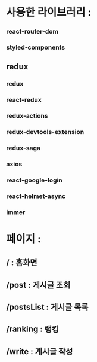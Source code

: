 # 사용한 라이브러리 : 
### react-router-dom 
### styled-components
## redux
### redux
### react-redux
### redux-actions
### redux-devtools-extension
### redux-saga
### axios 
### react-google-login
### react-helmet-async
### immer

# 페이지 :
## / : 홈화면
## /post : 게시글 조회
## /postsList : 게시글 목록
## /ranking : 랭킹
## /write : 게시글 작성